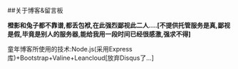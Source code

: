 ##关于博客&留言板

**橙影和兔子都不靠谱,都丢包袱,在此强烈鄙视此二人....[不提供托管服务是真,鄙视是假,毕竟是别人的服务器,能给我用一段时间已经很感激,强求不得]**

童年博客所使用的技术:Node.js(采用Express库)+Bootstrap+Valine+Leancloud[放弃Disqus了...]
